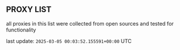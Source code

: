 ## PROXY LIST

all proxies in this list were collected from open sources and tested for functionality

last update: `2025-03-05 00:03:52.155591+00:00` UTC